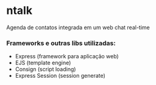 # ntalk
Agenda de contatos integrada em um web chat real-time

### Frameworks e outras libs utilizadas:
- Express (framework para aplicação web) 
- EJS (template engine)
- Consign (script loading)
- Express Session (session generate)